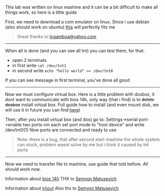 This lab was written on linux mashine and it can be a bit difficult to make all things work, so here is a little guide

First, we need to download a com emulator on linux.
Since i use debian (also should work on ubuntu) [this](https://github.com/freemed/tty0tty) will perfectly fits me

> Great thanks to lcgamboa@yahoo.com

---

When all is done (and you can see all tnt) you can test them, for that:
  * open 2 terminals
  * in first write `cat /dev/tnt1`
  * in second write `echo "hello world" >> /dev/tnt0`

If you can see message in first terminal, you've done all good

---

Now we must configure virtual box.
Here is a little problem with dosbox, it dont want to communicate with bios 14h, only way (that i find) is to ~~delete dosbox~~ install virtual box.
Full guide how to install (and even mount disk, we will use it in future you can find [here](https://www.makeuseof.com/tag/run-ms-dos-games-apps-linux/))

Then, after you install virtual box (and dos) go to:
Settings->serial port->enable two ports->in each set port mode to "host device" and write /dev/tnt0(1)
Now ports are connected and ready to use

> Note: there is a bug, that after second start mashine the whole system can stuck, problem wasnt solve by me but i think it caused by tnt ports

---

Now we need to transfer file to mashine, use guide that told before.
All should work now.


Information about [bios 14h](http://www.codenet.ru/progr/dos/int_0013.php) THX to [Semyon Matusevich](https://github.com/Xotab413)

Information about [in\out](https://sysprog.ru/post/komandy-in-i-out) Also thx to [Semyon Matusevich](https://github.com/Xotab413)

